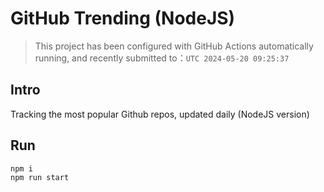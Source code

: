 # GitHub Trending (NodeJS)

> This project has been configured with GitHub Actions automatically running, and recently submitted to：`UTC 2024-05-20 09:25:37`

## Intro

Tracking the most popular Github repos, updated daily (NodeJS version)

## Run

```bash
npm i
npm run start
```
